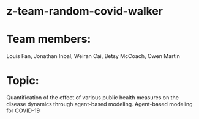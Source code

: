 # z-team-random-covid-walker

# Team members: 
Louis Fan, Jonathan Inbal, Weiran Cai, Betsy McCoach, Owen Martin

# Topic: 
Quantification of the effect of various public health measures on the disease dynamics through agent-based modeling. Agent-based modeling for COVID-19

